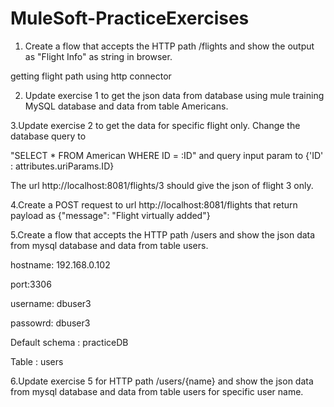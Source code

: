 # MuleSoft-PracticeExercises

1. Create a flow that accepts the HTTP path /flights and show the output as "Flight Info" as string in browser.

getting flight path using http connector

2. Update exercise 1 to get the json data from database using mule training MySQL database and data from table Americans.

3.Update exercise 2 to get the data for specific flight only. Change the database query to 

"SELECT * FROM American WHERE ID = :ID" and query input param to {'ID' : attributes.uriParams.ID}

The url http://localhost:8081/flights/3 should give the json of flight 3 only.

4.Create a POST request to url http://localhost:8081/flights that return payload as {"message": "Flight virtually added"}

5.Create a flow that accepts the HTTP path /users and show the json data from mysql database and data from table users.

hostname: 192.168.0.102

port:3306

username: dbuser3

passowrd: dbuser3

Default schema : practiceDB

Table : users

6.Update  exercise 5 for HTTP path /users/{name}  and show the json data from mysql database and data from table users for specific user name.
